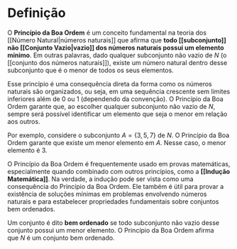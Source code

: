 # Definição
O **Princípio da Boa Ordem** é um conceito fundamental na teoria dos [[Número Natural|números naturais]] que afirma que **todo [[subconjunto]] não [[Conjunto Vazio|vazio]] dos números naturais possui um elemento mínimo**. Em outras palavras, dado qualquer subconjunto não vazio de $N$ (o [[conjunto dos números naturais]]), existe um número natural dentro desse subconjunto que é o menor de todos os seus elementos.

Esse princípio é uma consequência direta da forma como os números naturais são organizados, ou seja, em uma sequência crescente sem limites inferiores além de 0 ou 1 (dependendo da convenção). O Princípio da Boa Ordem garante que, ao escolher qualquer subconjunto não vazio de $N$, sempre será possível identificar um elemento que seja o menor em relação aos outros.

Por exemplo, considere o subconjunto $A=\{3,5,7\}$ de $N$. O Princípio da Boa Ordem garante que existe um menor elemento em $A$. Nesse caso, o menor elemento é 3.

O Princípio da Boa Ordem é frequentemente usado em provas matemáticas, especialmente quando combinado com outros princípios, como a **[[Indução Matemática]]**. Na verdade, a indução pode ser vista como uma consequência do Princípio da Boa Ordem. Ele também é útil para provar a existência de soluções mínimas em problemas envolvendo números naturais e para estabelecer propriedades fundamentais sobre conjuntos bem ordenados.

Um conjunto é dito **bem ordenado** se todo subconjunto não vazio desse conjunto possui um menor elemento. O Princípio da Boa Ordem afirma que $N$ é um conjunto bem ordenado.
